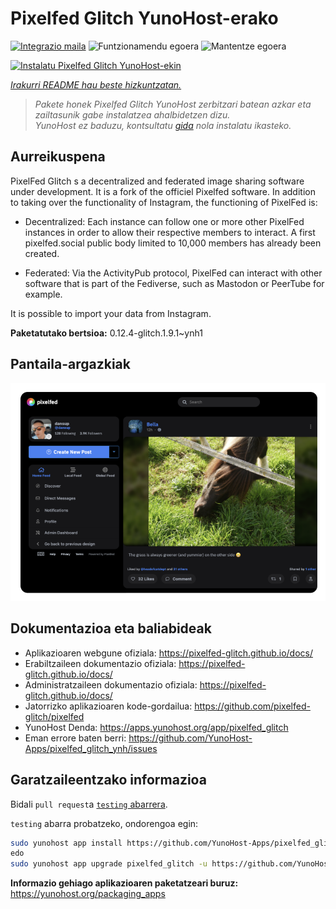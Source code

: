<!--
Ohart ongi: README hau automatikoki sortu da <https://github.com/YunoHost/apps/tree/master/tools/readme_generator>ri esker
EZ editatu eskuz.
-->

# Pixelfed Glitch YunoHost-erako

[![Integrazio maila](https://apps.yunohost.org/badge/integration/pixelfed_glitch)](https://ci-apps.yunohost.org/ci/apps/pixelfed_glitch/)
![Funtzionamendu egoera](https://apps.yunohost.org/badge/state/pixelfed_glitch)
![Mantentze egoera](https://apps.yunohost.org/badge/maintained/pixelfed_glitch)

[![Instalatu Pixelfed Glitch YunoHost-ekin](https://install-app.yunohost.org/install-with-yunohost.svg)](https://install-app.yunohost.org/?app=pixelfed_glitch)

*[Irakurri README hau beste hizkuntzatan.](./ALL_README.md)*

> *Pakete honek Pixelfed Glitch YunoHost zerbitzari batean azkar eta zailtasunik gabe instalatzea ahalbidetzen dizu.*  
> *YunoHost ez baduzu, kontsultatu [gida](https://yunohost.org/install) nola instalatu ikasteko.*

## Aurreikuspena

PixelFed Glitch s a decentralized and federated image sharing software under development. It is a fork of the officiel Pixelfed software.
In addition to taking over the functionality of Instagram, the functioning of PixelFed is:

* Decentralized: Each instance can follow one or more other PixelFed instances in order to allow their respective members to interact. A first pixelfed.social public body limited to 10,000 members has already been created.

* Federated: Via the ActivityPub protocol, PixelFed can interact with other software that is part of the Fediverse, such as Mastodon or PeerTube for example.

It is possible to import your data from Instagram.


**Paketatutako bertsioa:** 0.12.4-glitch.1.9.1~ynh1

## Pantaila-argazkiak

![Pixelfed Glitch(r)en pantaila-argazkia](./doc/screenshots/screenshot.png)

## Dokumentazioa eta baliabideak

- Aplikazioaren webgune ofiziala: <https://pixelfed-glitch.github.io/docs/>
- Erabiltzaileen dokumentazio ofiziala: <https://pixelfed-glitch.github.io/docs/>
- Administratzaileen dokumentazio ofiziala: <https://pixelfed-glitch.github.io/docs/>
- Jatorrizko aplikazioaren kode-gordailua: <https://github.com/pixelfed-glitch/pixelfed>
- YunoHost Denda: <https://apps.yunohost.org/app/pixelfed_glitch>
- Eman errore baten berri: <https://github.com/YunoHost-Apps/pixelfed_glitch_ynh/issues>

## Garatzaileentzako informazioa

Bidali `pull request`a [`testing` abarrera](https://github.com/YunoHost-Apps/pixelfed_glitch_ynh/tree/testing).

`testing` abarra probatzeko, ondorengoa egin:

```bash
sudo yunohost app install https://github.com/YunoHost-Apps/pixelfed_glitch_ynh/tree/testing --debug
edo
sudo yunohost app upgrade pixelfed_glitch -u https://github.com/YunoHost-Apps/pixelfed_glitch_ynh/tree/testing --debug
```

**Informazio gehiago aplikazioaren paketatzeari buruz:** <https://yunohost.org/packaging_apps>
